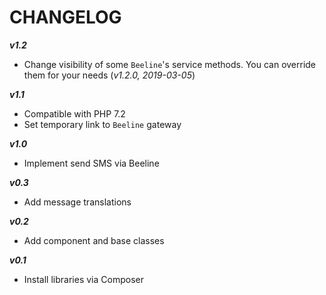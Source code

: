 CHANGELOG
=========

***v1.2***
- Change visibility of some `Beeline`'s service methods. You can override them for your needs (_v1.2.0, 2019-03-05_)

***v1.1***
- Compatible with PHP 7.2
- Set temporary link to `Beeline` gateway

***v1.0***
- Implement send SMS via Beeline

***v0.3***
- Add message translations

***v0.2***
- Add component and base classes 

***v0.1***
- Install libraries via Composer
